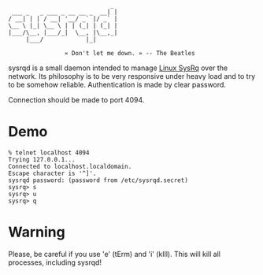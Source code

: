                                  _
     ___ _   _ ___ _ __ __ _  __| |
    / __| | | / __| '__/ _` |/ _` |
    \__ \ |_| \__ \ | | (_| | (_| |
    |___/\__, |___/_|  \__, |\__,_|
         |___/            |_|
    
                    « Don't let me down. » -- The Beatles


sysrqd is a small daemon intended to manage
[Linux SysRq](https://en.wikipedia.org/wiki/Magic_SysRq_key) over the network.
Its philosophy is to be very responsive under heavy load and to try to be
somehow reliable. Authentication is made by clear password.

Connection should be made to port 4094.

# Demo

    % telnet localhost 4094
    Trying 127.0.0.1...
    Connected to localhost.localdomain.
    Escape character is '^]'.
    sysrqd password: (password from /etc/sysrqd.secret)
    sysrq> s
    sysrq> u
    sysrq> q

# Warning

Please, be careful if you use 'e' (tErm) and 'i' (kIll). This will kill all
processes, including sysrqd!
